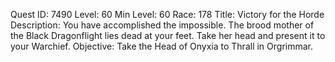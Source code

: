 Quest ID: 7490
Level: 60
Min Level: 60
Race: 178
Title: Victory for the Horde
Description: You have accomplished the impossible. The brood mother of the Black Dragonflight lies dead at your feet. Take her head and present it to your Warchief.
Objective: Take the Head of Onyxia to Thrall in Orgrimmar.
